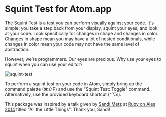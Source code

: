 # Squint Test for Atom.app

The Squint Test is a test you can perform visually against your code. It's simple: you take a step back from your display, squint your eyes, and look at your code. Look specifically for changes in chape and changes in color. Changes in shape mean you may have a lot of nested conditionals, while changes in color mean your code may not have the same level of abstraction.

However, we're programmers. Our eyes are precious. Why use your eyes to squint when you can use your editor?

![squint-test](https://i.cloudup.com/YIBJxeIWNb-3000x3000.png)

To perform a squint test on your code in Atom, simply bring up the command palette (⌘⇧P) and use the "Squint Test: Toggle" command. Alternatively, use the provided keyboard shortcut (^⌥s).

This package was inspired by a talk given by [Sandi Metz](http://www.sandimetz.com) at [Ruby on Ales 2014](https://ruby.onales.com) titled "All the Little Things". Thank you, Sandi!
